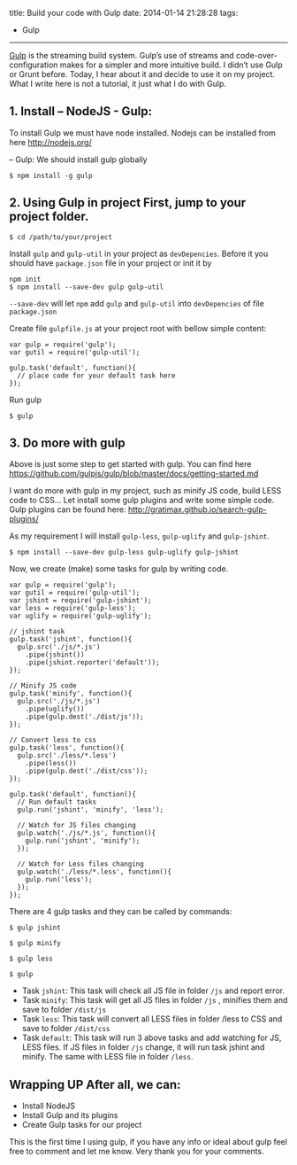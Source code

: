 title: Build your code with Gulp
date: 2014-01-14 21:28:28
tags:
- Gulp
---

[Gulp](http://gulpjs.com/) is the streaming build system. Gulp’s use of streams and code-over-configuration makes for a simpler and more intuitive build. I didn’t use Gulp or Grunt before. Today, I hear about it and decide to use it on my project. What I write here is not a tutorial, it just what I do with Gulp.

## 1. Install – NodeJS - Gulp:

To install Gulp we must have node installed. Nodejs can be installed from here http://nodejs.org/

– Gulp: We should install gulp globally

```
$ npm install -g gulp
```

## 2. Using Gulp in project First, jump to your project folder.
<!-- more -->

```
$ cd /path/to/your/project
```

Install `gulp` and `gulp-util` in your project as `devDepencies`. Before it you should have `package.json` file in your project or init it by

```
npm init
$ npm install --save-dev gulp gulp-util
```

`--save-dev` will let `npm` add `gulp` and `gulp-util` into `devDepencies` of file `package.json`

Create file `gulpfile.js`  at your project root with bellow simple content:

```
var gulp = require('gulp');
var gutil = require('gulp-util');

gulp.task('default', function(){
  // place code for your default task here
});
```

Run gulp

```
$ gulp
```

## 3. Do more with gulp

Above is just some step to get started with gulp. You can find here https://github.com/gulpjs/gulp/blob/master/docs/getting-started.md

I want do more with gulp in my project, such as minify JS code, build LESS code to CSS… Let install some gulp plugins and write some simple code. Gulp plugins can be found here: http://gratimax.github.io/search-gulp-plugins/

As my requirement I will install `gulp-less`, `gulp-uglify` and `gulp-jshint`.

```
$ npm install --save-dev gulp-less gulp-uglify gulp-jshint
```

Now, we create (make) some tasks for gulp by writing code.

```
var gulp = require('gulp');
var gutil = require('gulp-util');
var jshint = require('gulp-jshint');
var less = require('gulp-less');
var uglify = require('gulp-uglify');

// jshint task
gulp.task('jshint', function(){
  gulp.src('./js/*.js')
    .pipe(jshint())
    .pipe(jshint.reporter('default'));
});

// Minify JS code
gulp.task('minify', function(){
  gulp.src('./js/*.js')
    .pipe(uglify())
    .pipe(gulp.dest('./dist/js'));
});

// Convert less to css
gulp.task('less', function(){
  gulp.src('./less/*.less')
    .pipe(less())
    .pipe(gulp.dest('./dist/css'));
});

gulp.task('default', function(){
  // Run default tasks
  gulp.run('jshint', 'minify', 'less');

  // Watch for JS files changing
  gulp.watch('./js/*.js', function(){
    gulp.run('jshint', 'minify');
  });

  // Watch for Less files changing
  gulp.watch('./less/*.less', function(){
    gulp.run('less');
  });
});
```

There are 4 gulp tasks and they can be called by commands:

```
$ gulp jshint

$ gulp minify

$ gulp less

$ gulp
```

- Task `jshint`:  This task will check all JS file in folder `/js` and report error.
- Task `minify`: This task will get all JS files in folder `/js` , minifies them and save to folder `/dist/js`
- Task `less`: This task will convert all LESS files in folder /less to CSS and save to folder `/dist/css`
- Task `default`: This task will run 3 above tasks and add watching for JS, LESS files. If JS files in folder `/js` change, it will run task jshint and minify. The same with LESS file in folder `/less`.

## Wrapping UP After all, we can:

- Install NodeJS
- Install Gulp and its plugins
- Create Gulp tasks for our project

This is the first time I using gulp, if you have any info or ideal about gulp feel free to comment and let me know. Very thank you for your comments.